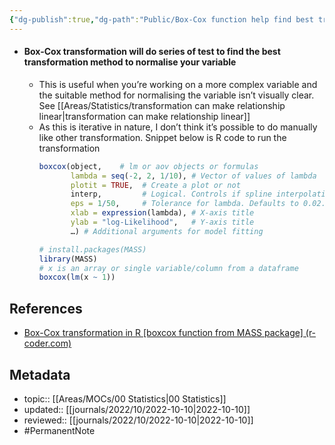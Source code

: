 ```yaml
---
{"dg-publish":true,"dg-path":"Public/Box-Cox function help find best transformation to normalise variable.md","permalink":"/public/box-cox-function-help-find-best-transformation-to-normalise-variable/","title":"Box-Cox function help find best transformation to normalise variable","tags":["PermanentNote"]}
---
```



- #### Box-Cox transformation will do series of test to find the best transformation method to normalise your variable
	- This is useful when you’re working on a more complex variable and the suitable method for normalising the variable isn’t visually clear. See [[Areas/Statistics/transformation can make relationship linear\|transformation can make relationship linear]]
	- As this is iterative in nature, I don’t think it’s possible to do manually like other transformation. Snippet below is R code to run the transformation
		```r
		boxcox(object,    # lm or aov objects or formulas
		       lambda = seq(-2, 2, 1/10), # Vector of values of lambda
		       plotit = TRUE,  # Create a plot or not
		       interp,         # Logical. Controls if spline interpolation is used
		       eps = 1/50,     # Tolerance for lambda. Defaults to 0.02.
		       xlab = expression(lambda), # X-axis title
		       ylab = "log-Likelihood",   # Y-axis title
		       …) # Additional arguments for model fitting
		
		# install.packages(MASS)
		library(MASS)
		# x is an array or single variable/column from a dataframe
		boxcox(lm(x ~ 1))
		```

## References
- [Box-Cox transformation in R [boxcox function from MASS package] (r-coder.com)](https://r-coder.com/box-cox-transformation-r/)

## Metadata
- topic:: [[Areas/MOCs/00 Statistics\|00 Statistics]]
- updated:: [[journals/2022/10/2022-10-10\|2022-10-10]]
- reviewed:: [[journals/2022/10/2022-10-10\|2022-10-10]]
- #PermanentNote 
